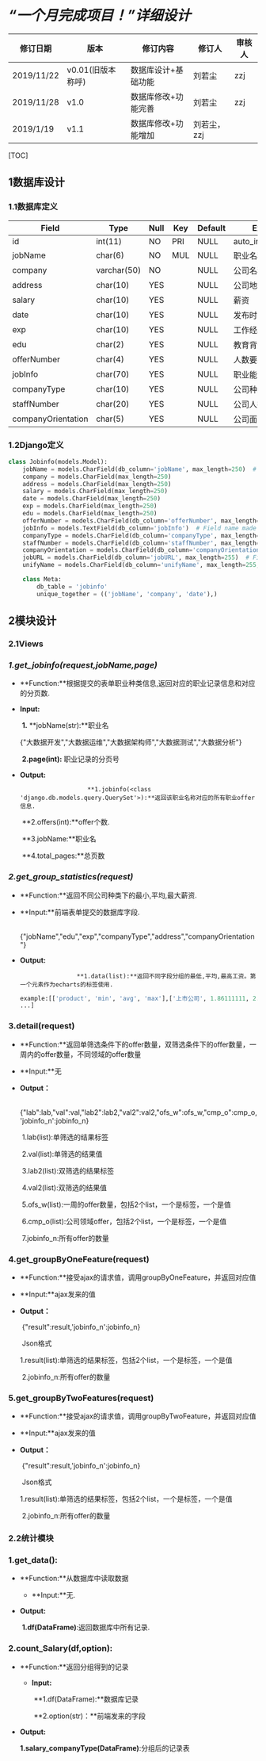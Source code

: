 # ***“一个月完成项目！”详细设计***



| 修订日期   | 版本              | 修订内容            | 修订人      | 审核人 |
| ---------- | ----------------- | ------------------- | ----------- | ------ |
| 2019/11/22 | v0.01(旧版本称呼) | 数据库设计+基础功能 | 刘若尘      | zzj    |
| 2019/11/28 | v1.0              | 数据库修改+功能完善 | 刘若尘      | zzj    |
| 2019/1/19  | v1.1              | 数据库修改+功能增加 | 刘若尘，zzj |        |



[TOC]



## 1数据库设计



### 1.1数据库定义

| Field              | Type        | Null | Key  | Default | Extra          |
| ------------------ | ----------- | ---- | ---- | ------- | -------------- |
| id                 | int(11)     | NO   | PRI  | NULL    | auto_increment |
| jobName            | char(6)     | NO   | MUL  | NULL    | 职业名称       |
| company            | varchar(50) | NO   |      | NULL    | 公司名称       |
| address            | char(10)    | YES  |      | NULL    | 公司地址       |
| salary             | char(10)    | YES  |      | NULL    | 薪资           |
| date               | char(10)    | YES  |      | NULL    | 发布时间       |
| exp                | char(10)    | YES  |      | NULL    | 工作经验       |
| edu                | char(2)     | YES  |      | NULL    | 教育背景       |
| offerNumber        | char(4)     | YES  |      | NULL    | 人数要求       |
| jobInfo            | char(70)    | YES  |      | NULL    | 职业能力       |
| companyType        | char(10)    | YES  |      | NULL    | 公司种类       |
| staffNumber        | char(20)    | YES  |      | NULL    | 公司人数       |
| companyOrientation | char(5)     | YES  |      | NULL    | 公司面向       |

### 1.2Django定义

```python
class Jobinfo(models.Model):
    jobName = models.CharField(db_column='jobName', max_length=250)  # Field name made lowercase.
    company = models.CharField(max_length=250)
    address = models.CharField(max_length=250)
    salary = models.CharField(max_length=250)
    date = models.CharField(max_length=250)
    exp = models.CharField(max_length=250)
    edu = models.CharField(max_length=250)
    offerNumber = models.CharField(db_column='offerNumber', max_length=250)  # Field name made lowercase.
    jobInfo = models.TextField(db_column='jobInfo')  # Field name made lowercase.
    companyType = models.CharField(db_column='companyType', max_length=250)  # Field name made lowercase.
    staffNumber = models.CharField(db_column='staffNumber', max_length=250)  # Field name made lowercase.
    companyOrientation = models.CharField(db_column='companyOrientation', max_length=250)  # Field name made lowercase.
    jobURL = models.CharField(db_column='jobURL', max_length=255)  # Field name made lowercase.
    unifyName = models.CharField(db_column='unifyName', max_length=255, blank=True, null=True)  # Field name made lowercase.

    class Meta:
        db_table = 'jobinfo'
        unique_together = (('jobName', 'company', 'date'),)

```



## 2模块设计

### 2.1Views

### *1.get_jobinfo(request,jobName,page)*

  + **Function:**根据提交的表单职业种类信息,返回对应的职业记录信息和对应的分页数.

  + **Input:**

       ​		**1.** **jobName(str):**职业名

       ​		 {"大数据开发","大数据运维","大数据架构师","大数据测试","大数据分析"}

       ​		**2.page(int):** 职业记录的分页号

  + **Output:** 

    			​			**1.jobinfo(<class 'django.db.models.query.QuerySet'>):**返回该职业名称对应的所有职业offer信息.

       ​			**2.offers(int):**offer个数.
       
       ​			**3.jobName:**职业名
       
       ​			**4.total_pages:**总页数

   

### *2.get_group_statistics(request)*

 - **Function:**返回不同公司种类下的最小,平均,最大薪资.

 - **Input:**前端表单提交的数据库字段.

      ​		 {"jobName","edu","exp","companyType","address","companyOrientation"}

 - **Output:**

   			​			**1.data(list):**返回不同字段分组的最低,平均,最高工资。第一个元素作为echarts的标签使用.

      ```python
	example:[['product', 'min', 'avg', 'max'],['上市公司', 1.86111111, 2.40555556, 2.95],['事业单位', 1.  , 1.25,1.5 ]
      ...]
	```

### 3.detail(request)

+ **Function:**返回单筛选条件下的offer数量，双筛选条件下的offer数量，一周内的offer数量，不同领域的offer数量

+ **Input:**无

+ **Output：**

  ​			{"lab":lab,"val":val,"lab2":lab2,"val2":val2,"ofs_w":ofs_w,"cmp_o":cmp_o,'jobinfo_n':jobinfo_n}

  ​			1.lab(list):单筛选的结果标签

  ​			2.val(list):单筛选的结果值

  ​			3.lab2(list):双筛选的结果标签

  ​			4.val2(list):双筛选的结果值

  ​			5.ofs_w(list):一周的offer数量，包括2个list，一个是标签，一个是值

  ​			6.cmp_o(list):公司领域offer，包括2个list，一个是标签，一个是值

  ​			7.jobinfo_n:所有offer的数量

### 4.get_groupByOneFeature(request)

+ **Function:**接受ajax的请求值，调用groupByOneFeature，并返回对应值

+ **Input:**ajax发来的值

+ **Output：**

  ​			{"result":result,'jobinfo_n':jobinfo_n}

  ​			Json格式

  ​			1.result(list):单筛选的结果标签，包括2个list，一个是标签，一个是值

  ​			2.jobinfo_n:所有offer的数量

### 5.get_groupByTwoFeatures(request)

+ **Function:**接受ajax的请求值，调用groupByTwoFeature，并返回对应值

+ **Input:**ajax发来的值

+ **Output：**

  ​			{"result":result,'jobinfo_n':jobinfo_n}

  ​			Json格式

  ​			1.result(list):单筛选的结果标签，包括2个list，一个是标签，一个是值

  ​			2.jobinfo_n:所有offer的数量



### 2.2统计模块

### 1.get_data():

+ **Function:**从数据库中读取数据


  - **Input:**无.

- **Output:**

    ​          **1.df(DataFrame)**:返回数据库中所有记录.



### 	2.count_Salary(df,option):

+ **Function:**返回分组得到的记录


  - **Input:**

    ​		 **1.df(DataFrame):**数据库记录

    ​         **2.option(str)：**前端发来的字段

- **Output:**

  ​		 **1.salary_companyType(DataFrame)**:分组后的记录表


